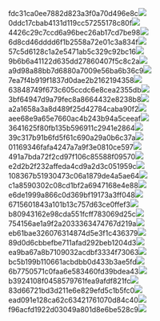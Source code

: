 fdc31ca0ee7882d823a3f0a70d496e8c<img  src="https://img.alicdn.com/bao/uploaded/i3/2639837995/TB2me9npIj_B1NjSZFHXXaDWpXa_!!2639837995.jpg_160x160.jpg">
0ddc17cbab4131d119cc57255178c80f<img  src="https://img.alicdn.com/bao/uploaded/i1/2639837995/O1CN0128vl0KHRyAexEmp_!!2639837995.jpg_160x160.jpg">
4426c29c7ccd6a96bec26ab17cd7be98<img  src="https://img.alicdn.com/bao/uploaded/i4/2639837995/O1CN0128vl03pVszyGMqJ_!!2639837995.jpg_160x160.jpg">
6d8cd46dddd6f1b2558a72e01c3a834f<img  src="https://img.alicdn.com/bao/uploaded/i2/2639837995/O1CN0128vl0Ih2dy6u3Fm_!!2639837995.jpg_160x160.jpg">
57c5d6128c1a2e5471ab5c329c92bc16<img  src="https://img.alicdn.com/bao/uploaded/i3/2639837995/O1CN0128vl0EHQKbxN3lK_!!2639837995.jpg_160x160.jpg">
9b6b6a41122d635dd27860407f5c8c2a<img  src="https://img.alicdn.com/bao/uploaded/i4/2639837995/O1CN0128vl0WN9kjPa3ZD_!!2639837995.jpg_160x160.jpg">
a9d98a88bb7d6880a7009e56ba6b36c9<img  src="https://img.alicdn.com/bao/uploaded/i2/2639837995/TB2mEA3prZnBKNjSZFGXXbt3FXa_!!2639837995.jpg_160x160.jpg">
7ea7f4b919f1837d0dae2b2162194358<img  src="https://img.alicdn.com/bao/uploaded/i2/2639837995/O1CN0128vl0QpJsAxAuM2_!!2639837995.jpg_160x160.jpg">
63848749f673c605ccdc6e8cea2355db<img  src="https://img.alicdn.com/bao/uploaded/i1/2639837995/O1CN0128vl0Y8l0ANbkeI_!!2639837995.jpg_160x160.jpg">
3bf64947d9a79fec8a8664432e8238b8<img  src="https://img.alicdn.com/bao/uploaded/i4/2639837995/O1CN0128vl0crlIuBjuDl_!!2639837995.jpg_160x160.jpg">
a2a1658a3a8d489f25d42784caba90f2<img  src="https://img.alicdn.com/bao/uploaded/i4/2639837995/O1CN0128vl0FocLMl3t6j_!!2639837995.jpg_160x160.jpg">
aee68e9a65e7660ac4b243b94a5ceeaf<img  src="https://img.alicdn.com/bao/uploaded/i3/2639837995/TB2Z4ECncj_B1NjSZFHXXaDWpXa_!!2639837995.jpg_160x160.jpg">
3641625f80fb135b596911c2941e2864<img  src="https://img.alicdn.com/imgextra/i2/2639837995/O1CN0128vl0j6Ee6IFJkZ_!!2639837995.jpg">
39c317b91b6fd5f61c690a29a0b6c37a<img  src="https://img.alicdn.com/imgextra/i1/2639837995/O1CN0128vl0kNqz50c3K6_!!2639837995.jpg">
01169346fafa4247a7a9f3e0810ce597<img  src="https://img.alicdn.com/imgextra/i3/2639837995/O1CN0128vl0lFCDq8JMK4_!!2639837995.jpg">
491a7bda72f2cd97f106c85588f09570<img  src="https://img.alicdn.com/imgextra/i2/2639837995/O1CN0128vl0kuyEKk27Xt_!!2639837995.jpg">
e2d2b2f232affeda4cd9a2d3c051959c<img  src="https://img.alicdn.com/imgextra/i1/2639837995/O1CN0128vl0mau5graVta_!!2639837995.jpg">
108367b51930473c06a1879de4a5ae64<img  src="https://img.alicdn.com/imgextra/i4/2639837995/O1CN0128vl0j6GrHFlJ02_!!2639837995.jpg">
c1a8590302c08cd1bf2a6947168e4e88<img  src="https://img.alicdn.com/imgextra/i4/2639837995/O1CN0128vl0lCmL4m4rgh_!!2639837995.jpg">
e6de1999a866c0d369bf19173a3ff048<img  src="https://img.alicdn.com/imgextra/i4/2639837995/O1CN0128vl0l0opN8fS6m_!!2639837995.jpg">
6715601843a101b13c757d63ce0ffef3<img  src="https://img.alicdn.com/imgextra/i3/2639837995/O1CN0128vl0lmSxX4rmE2_!!2639837995.jpg">
b80943162e98cda551fcff783069d25c<img  src="https://img.alicdn.com/imgextra/i1/2639837995/O1CN0128vl0lFCpCJcU2P_!!2639837995.jpg">
754156ae1a9f2a2033363474767d219a<img  src="https://img.alicdn.com/imgextra/i3/2639837995/O1CN0128vl0ek4ogTTxP6_!!2639837995.jpg">
eb61bae326076314874d5e3f1c436379<img  src="https://img.alicdn.com/imgextra/i1/2639837995/O1CN0128vl0lmTxuDOsPV_!!2639837995.jpg">
89d0d6cbbefbe711afad292beb1204d3<img  src="https://img.alicdn.com/imgextra/i1/2639837995/O1CN0128vl0mBqrJ7HsYA_!!2639837995.jpg">
ea9ba67a8b7109032acdbf3334f73063<img  src="https://img.alicdn.com/imgextra/i1/2639837995/O1CN0128vl0lFDUkQTvah_!!2639837995.jpg">
bc5b199b110661acbdbb0d433b3ae5fd<img  src="https://img.alicdn.com/imgextra/i1/2639837995/O1CN0128vl0jTkTG587LA_!!2639837995.jpg">
6b7750571c0faa6e583460fd39bdea43<img  src="https://img.alicdn.com/imgextra/i2/2639837995/O1CN0128vl0lXmoHyWtLL_!!2639837995.jpg">
b3924108f0458579761fea9afdf821fc<img  src="https://img.alicdn.com/imgextra/i2/2639837995/O1CN0128vl0l0qASdwcKv_!!2639837995.jpg">
83d66721bd3d211e6e829efd5c1b5fc0<img  src="https://img.alicdn.com/imgextra/i2/2639837995/O1CN0128vl0lCngE4ncxQ_!!2639837995.jpg">
ead091e128ca62c63421761070d84c40<img  src="https://img.alicdn.com/imgextra/i4/2639837995/O1CN0128vl0l0pUt2FbC8_!!2639837995.jpg">
f96acfd1922d03049a801d8e6be528c9<img  src="https://img.alicdn.com/imgextra/i1/2639837995/O1CN0128vl0lXo9OAOvs0_!!2639837995.jpg">
